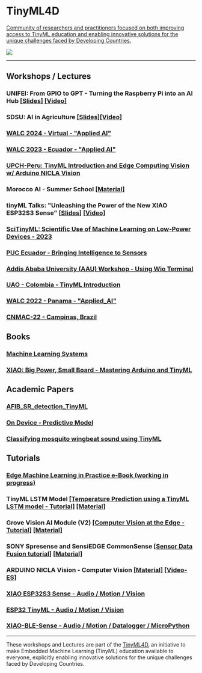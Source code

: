 # TinyML4D
[Community of researchers and practitioners focused on both improving access to TinyML education and enabling innovative solutions for the unique challenges faced by Developing Countries.](https://tinyml.seas.harvard.edu/4D/AcademicNetwork)

<img src='AN_Map3.png'/>
<hr>  

## Workshops / Lectures
### UNIFEI: From GPIO to GPT - Turning the Raspberry Pi into an AI Hub [[Slides]](Lectures/From_GPIO_2_GPT.pdf) [[Video]](https://youtu.be/xfIA_U7cUsk?si=Jm_K7qtaoWxeKI2d)
### SDSU: AI in Agriculture [[Slides]](Lectures/AI_in_Agriculture_Bio_Science.pdf)[[Video]](https://sdstate.hosted.panopto.com/Panopto/Pages/Viewer.aspx?tid=8555b793-61b1-4bac-8c20-b23d00de53df)
### [WALC 2024 - Virtual - "Applied AI"](https://github.com/Mjrovai/TinyML4D/tree/main/WALC_2024)
### [WALC 2023 - Ecuador - "Applied AI"](https://github.com/Mjrovai/TinyML4D/tree/main/WALC_2023)
### [UPCH-Peru: TinyML Introduction and Edge Computing Vision w/ Arduino NICLA Vision](UPCH-Peru)
### Morocco AI - Summer School [[Material]](AI-Morocco)
### tinyML Talks: "Unleashing the Power of the New XIAO ESP32S3 Sense" [[Slides]](https://cms.tinyml.org/wp-content/uploads/talks2023/tinyML_Talks_Marcelo_Rovai_230613.pdf) [[Video]](https://youtu.be/KeXlAazzgKw?si=PEi6pVYxZ8zKobIl)
### [SciTinyML: Scientific Use of Machine Learning on Low-Power Devices - 2023](/SciTinyM-2023)
### [PUC Ecuador - Bringing Intelligence to Sensors](/PUC-Ecuador/TinyML-Intro-Rovai_30mar23.pdf)
### [Addis Ababa University (AAU) Workshop - Using Wio Terminal](/AAU)
### [UAO - Colombia - TinyML Introduction](/UAO_2023)
### [WALC 2022 - Panama - "Applied_AI"](https://github.com/Mjrovai/WALC_2022-Applied_AI)
### [CNMAC-22 - Campinas, Brazil](https://github.com/Mjrovai/CNMAC-22)
## Books
### [Machine Learning Systems](https://github.com/harvard-edge/cs249r_book)
### [XIAO: Big Power, Small Board - Mastering Arduino and TinyML](https://mjrovai.github.io/XIAO_Big_Power_Small_Board-ebook/)

## Academic Papers
### [AFIB_SR_detection_TinyML](/papers/AFIB_SR_detection_TinyML.pdf)
### [On Device - Predictive Model](/papers/sensors-22-05174.pdf)
### [Classifying mosquito wingbeat sound using TinyML](/papers/TinyML_Research_Symposium_Classifying-mosquito-wingbeat-sound-using-TinyML.pdf)
## Tutorials 
### [Edge Machine Learning in Practice e-Book (working in progress)](https://tinyml4d.gitbook.io/edge-machine-learning/)
### TinyML LSTM Model [[Temperature Prediction using a TinyML LSTM model - Tutorial]](https://www.hackster.io/mjrobot/temperature-prediction-using-a-tinyml-lstm-model-264029) [[Material]](https://github.com/Mjrovai/Tiny-LSTM-Weather-Station)
### Grove Vision AI Module (V2) [[Computer Vision at the Edge - Tutorial]](https://www.hackster.io/mjrobot/computer-vision-at-the-edge-with-grove-vision-ai-module-v2-0003c7) [[Material]](https://github.com/Mjrovai/Edge-Computer-Vision/tree/main/SenseCraft-EDGE-CV)
### SONY Spresense and SensiEDGE CommonSense [[Sensor Data Fusion tutorial]](https://docs.edgeimpulse.com/experts/air-quality-and-environmental-projects/environmental-sensor-fusion-commonsense) [[Material]](https://github.com/Mjrovai/Sony-Spresense)
### ARDUINO NICLA Vision - Computer Vision [[Material]](UPCH-Peru) [[Video-ES]](https://www.youtube.com/watch?v=uYHSKd8A_sE&t=10s)
### [XIAO ESP32S3 Sense - Audio / Motion / Vision](https://github.com/Mjrovai/XIAO-ESP32S3-Sense)
### [ESP32 TinyML - Audio / Motion / Vision](https://github.com/Mjrovai/ESP32-TinyML)
### [XIAO-BLE-Sense - Audio / Motion / Datalogger / MicroPython](https://github.com/Mjrovai/Seeed-XIAO-BLE-Sense/tree/main)
<hr>

These workshops and Lectures are part of the [TinyML4D](https://tinyml.seas.harvard.edu/), an initiative to make Embedded Machine Learning (TinyML) education available to everyone, explicitly enabling innovative solutions for the unique challenges faced by Developing Countries.  
